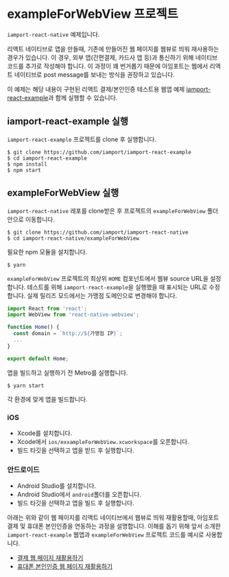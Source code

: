 # exampleForWebView 프로젝트

`iamport-react-native` 예제입니다.

리액트 네이티브로 앱을 만들때, 기존에 만들어진 웹 페이지를 웹뷰로 띄워 재사용하는 경우가 있습니다.
이 경우, 외부 앱(간편결제, 카드사 앱 등)과 통신하기 위해 네이티브 코드를 추가로 작성해야 합니다.
이 과정이 꽤 번거롭기 때문에 아임포트는 웹에서 리액트 네이티브로 post message를 보내는 방식을 권장하고 있습니다.

이 예제는 해당 내용이 구현된 리액트 결제/본인인증 테스트용 웹앱 예제 [iamport-react-example](https://github.com/iamport/iamport-react-example)과 함께 실행할 수 있습니다.

## iamport-react-example 실행

`iamport-react-example` 프로젝트를 clone 후 실행합니다.
```shell
$ git clone https://github.com/iamport/iamport-react-example
$ cd iamport-react-example
$ npm install
$ npm start
```

## exampleForWebView 실행

`iamport-react-native` 레포를 clone받은 후 프로젝트의 `exampleForWebView` 폴더 안으로 이동합니다.
```shell
$ git clone https://github.com/iamport/iamport-react-native
$ cd iamport-react-native/exampleForWebView
```

필요한 npm 모듈을 설치합니다.
```shell
$ yarn
```

`exampleForWebView` 프로젝트의 최상위 `HOME` 컴포넌트에서 웹뷰 source URL을 설정합니다.
테스트를 위해 `iamport-react-example`을 실행했을 때 표시되는 URL로 수정합니다.
실제 릴리즈 모드에서는 가맹점 도메인으로 변경해야 합니다.
```js
import React from 'react';
import WebView from 'react-native-webview';

function Home() {
  const domain = `http://${가맹점 IP}`;
  ...
}

export default Home;
```

앱을 빌드하고 실행하기 전 Metro를 실행합니다.
```shell
$ yarn start
```

각 환경에 맞게 앱을 빌드합니다.

### iOS

- Xcode를 설치합니다.
- Xcode에서 `ios/exxampleForWebView.xcworkspace`를 오픈합니다.
- 빌드 타깃을 선택하고 앱을 빋드 후 실행합니다.

### 안드로이드

- Android Studio를 설치합니다.
- Android Studio에서 `android`폴더를 오픈합니다.
- 빌드 타깃을 선택하고 앱을 빌드 후 실행합니다.

아래는 위와 같이 웹 페이지를 리액트 네이티브에서 웹뷰로 띄워 재활용할때, 아임포트 결제 및 휴대폰 본인인증을 연동하는 과정을 설명합니다.
이해를 돕기 위해 앞서 소개한 `iamport-react-example` 웹앱과 `exampleForWebView` 프로젝트 코드를 예시로 사용합니다.

- [결제 웹 페이지 재활용하기](./manuals/PAYMENT.md)
- [휴대폰 본인인증 웹 페이지 재활용하기](./manuals/CERTIFICATION.md)
